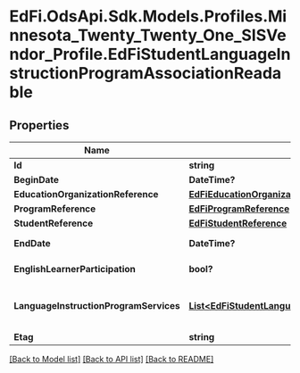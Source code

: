 # EdFi.OdsApi.Sdk.Models.Profiles.Minnesota_Twenty_Twenty_One_SISVendor_Profile.EdFiStudentLanguageInstructionProgramAssociationReadable
## Properties

Name | Type | Description | Notes
------------ | ------------- | ------------- | -------------
**Id** | **string** |  | 
**BeginDate** | **DateTime?** | The month, day, and year on which the Student first received services. | 
**EducationOrganizationReference** | [**EdFiEducationOrganizationReference**](EdFiEducationOrganizationReference.md) |  | 
**ProgramReference** | [**EdFiProgramReference**](EdFiProgramReference.md) |  | 
**StudentReference** | [**EdFiStudentReference**](EdFiStudentReference.md) |  | 
**EndDate** | **DateTime?** | The month, day, and year on which the Student exited the Program or stopped receiving services. | [optional] 
**EnglishLearnerParticipation** | **bool?** | An indication that an English Learner student is served by an English language instruction educational program supported with Title III of ESEA funds. | [optional] 
**LanguageInstructionProgramServices** | [**List&lt;EdFiStudentLanguageInstructionProgramAssociationLanguageInstructionProgramServiceReadable&gt;**](EdFiStudentLanguageInstructionProgramAssociationLanguageInstructionProgramServiceReadable.md) | An unordered collection of studentLanguageInstructionProgramAssociationLanguageInstructionProgramServices. Indicates the service(s) being provided to the Student by the Language Instruction Program. | [optional] 
**Etag** | **string** | A unique system-generated value that identifies the version of the resource. | [optional] 

[[Back to Model list]](../README.md#documentation-for-models) [[Back to API list]](../README.md#documentation-for-api-endpoints) [[Back to README]](../README.md)

